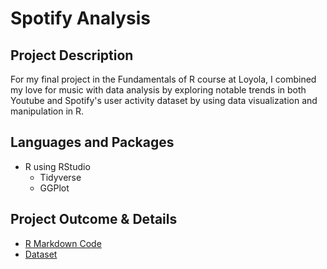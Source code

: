 # Spotify Analysis

## Project Description
For my final project in the Fundamentals of R course at Loyola, I combined my love for music with data analysis by exploring notable trends in both Youtube and Spotify's user activity dataset by using data visualization and manipulation in R.

## Languages and Packages 
* R using RStudio
  - Tidyverse
  - GGPlot
 
## Project Outcome & Details
* [R Markdown Code](https://github.com/kcurro1/Spotify-Analysis/blob/main/Spotify%20Analysis.Rmd)
* [Dataset](https://www.kaggle.com/datasets/salvatorerastelli/spotify-and-youtube)
